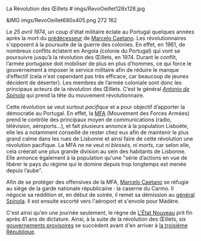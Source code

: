 La Révolution des Œillets # imgs/RevoOeillet128x128.jpg

&IMG imgs/RevoOeillet680x405.png 272 162

Le *25 avril 1974*, un coup d'état militaire éclate au Portugal quelques années après la mort du [prédécesseur](articles/01_Salazar.md) de [Marcelo Caetano](articles/03_Marcelo_Caetano.md). Les révolutionnaires s'opposent à la poursuite de la guerre des colonies. 
En effet, en 1961, de nombreux conflits éclatent en Angola (colonie du Portugal) qui vont se poursuivre jusqu’à la révolution des Œillets, en 1974. Durant le conflit, l’armée portugaise doit mobiliser de plus en plus d’hommes, ce qui force le gouvernement à imposer le service militaire afin de réduire le manque d’effectif (cela n'est cependant pas très efficace, car beaucoup de jeunes décident de déserter). 
Les membres de l’armée coloniale sont donc les principaux acteurs de la révolution des Œillets. C’est le général *[Antonio de Spínola](articles/06_Antonio_Spinola.md)* qui prend la tête du mouvement révolutionnaire.

Cette révolution se veut surtout *pacifique* et a pour objectif d’apporter la démocratie au Portugal. En effet, la [MFA](articles/05_mfa.md) (Mouvement des Forces Armées) prend le contrôle des principaux moyen de communications (radio, télévision, aéroports...), et fait plusieurs annonce à la population Lisboète, elle les a notamment conseillé de rester chez eux afin de maintenir le plus grand calme dans les rues de Lisbonne et ainsi faire de cette révolution une révolution pacifique. La MFA ne ne veut *ni blessés, ni morts,* car selon elle, cela créerait une plus grande division au sein des habitants de Lisbonne.
Elle annonce également à la population qu'une "série d’actions en vue de libérer le pays du régime qui le domine depuis trop longtemps est menée depuis l’aube".

Afin de se protéger des offensives de la MFA, [Marcelo Caetano](articles/03_Marcelo_Caetano.md) se réfugie au siège de la garde nationale républicaine : la caserne du Carmo. Il négocie sa reddition et, en début de soirée, il remet sa démission au [général Spínola](articles/06_Antonio_Spinola.md). Il est ensuite escorté vers l'aéroport et s'envole pour Madère.

C'est ainsi qu'en une journée seulement, le règne de [L'État Nouveau](articles/02_Gouvernement_Sal.md) prit fin après 41 ans de dictature. Ainsi, à la suite de la révolution des Œillets, six [gouvernements provisoires](articles/07_Gouvernement_Prov.md) se succèdent avant d'en arriver à [la troisième République](articles/11_Nouvelle_const.md).
